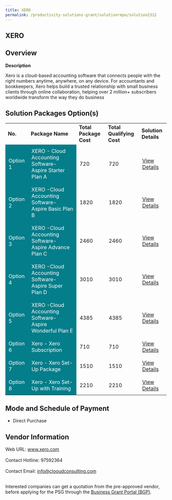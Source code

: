```yaml
---
title: XERO
permalink: /productivity-solutions-grant/solutionrepo/solution2312
---
```


## XERO

## Overview

**Description**

Xero is a cloud-based accounting software that connects people with the right numbers anytime, anywhere, on any device. For accountants and bookkeepers, Xero helps build a trusted relationship with small business clients through online collaboration, helping over 2 million+ subscribers worldwide transform the way they do business

## Solution Packages Option(s)

<table>
<tr>
<td><b>No.</b></td>
<td><b>Package Name</b></td>
<td><b>Total Package Cost</b></td>
<td><b>Total Qualifying Cost</b></td>
<td><b>Solution Details</b></td>
</tr>
<tr>
<td style='padding: 10px; background-color: #037E8A; color: #FFFFFF;'>Option 1</td>
<td style='padding: 10px; background-color: #037E8A; color: #FFFFFF;'>XERO - Cloud Accounting Software- Aspire Starter Plan A</td>
<td style='padding: 10px;'>720</td>
<td style='padding: 10px;'>720</td>
<td style='padding: 10px;'><a href='https://www.gobusiness.gov.sg/images/psg/Desensitised_Clooud_Consulting_20200791_Annex_3_Part_1.pdf' target='_blank'>View Details</a></td>
</tr>
<tr>
<td style='padding: 10px; background-color: #037E8A; color: #FFFFFF;'>Option 2</td>
<td style='padding: 10px; background-color: #037E8A; color: #FFFFFF;'>XERO -Cloud Accounting Software- Aspire Basic Plan B</td>
<td style='padding: 10px;'>1820</td>
<td style='padding: 10px;'>1820</td>
<td style='padding: 10px;'><a href='https://www.gobusiness.gov.sg/images/psg/Desensitised_Clooud_Consulting_20200791_Annex_3_Part_2.pdf' target='_blank'>View Details</a></td>
</tr>
<tr>
<td style='padding: 10px; background-color: #037E8A; color: #FFFFFF;'>Option 3</td>
<td style='padding: 10px; background-color: #037E8A; color: #FFFFFF;'>XERO -Cloud Accounting Software- Aspire Advance Plan C</td>
<td style='padding: 10px;'>2460</td>
<td style='padding: 10px;'>2460</td>
<td style='padding: 10px;'><a href='https://www.gobusiness.gov.sg/images/psg/Desensitised_Clooud_Consulting_20200791_Annex_3_Part_3.pdf' target='_blank'>View Details</a></td>
</tr>
<tr>
<td style='padding: 10px; background-color: #037E8A; color: #FFFFFF;'>Option 4</td>
<td style='padding: 10px; background-color: #037E8A; color: #FFFFFF;'>XERO -Cloud Accounting Software- Aspire Super Plan D</td>
<td style='padding: 10px;'>3010</td>
<td style='padding: 10px;'>3010</td>
<td style='padding: 10px;'><a href='https://www.gobusiness.gov.sg/images/psg/Desensitised_Clooud_Consulting_20200791_Annex_3_Part_4.pdf' target='_blank'>View Details</a></td>
</tr>
<tr>
<td style='padding: 10px; background-color: #037E8A; color: #FFFFFF;'>Option 5</td>
<td style='padding: 10px; background-color: #037E8A; color: #FFFFFF;'>XERO -Cloud Accounting Software- Aspire Wonderful Plan E</td>
<td style='padding: 10px;'>4385</td>
<td style='padding: 10px;'>4385</td>
<td style='padding: 10px;'><a href='https://www.gobusiness.gov.sg/images/psg/Desensitised_Clooud_Consulting_20200791_Annex_3_Part_5.pdf' target='_blank'>View Details</a></td>
</tr>
<tr>
<td style='padding: 10px; background-color: #037E8A; color: #FFFFFF;'>Option 6</td>
<td style='padding: 10px; background-color: #037E8A; color: #FFFFFF;'>Xero - Xero Subscription</td>
<td style='padding: 10px;'>710</td>
<td style='padding: 10px;'>710</td>
<td style='padding: 10px;'><a href='https://www.gobusiness.gov.sg/images/psg/Budget_Accounts_20200723_Desensitised_Annex_3_Part_1.pdf' target='_blank'>View Details</a></td>
</tr>
<tr>
<td style='padding: 10px; background-color: #037E8A; color: #FFFFFF;'>Option 7</td>
<td style='padding: 10px; background-color: #037E8A; color: #FFFFFF;'>Xero - Xero Set-Up Package</td>
<td style='padding: 10px;'>1510</td>
<td style='padding: 10px;'>1510</td>
<td style='padding: 10px;'><a href='https://www.gobusiness.gov.sg/images/psg/Budget_Accounts_20200723_Desensitised_Annex_3_Part_2.pdf' target='_blank'>View Details</a></td>
</tr>
<tr>
<td style='padding: 10px; background-color: #037E8A; color: #FFFFFF;'>Option 8</td>
<td style='padding: 10px; background-color: #037E8A; color: #FFFFFF;'>Xero - Xero Set-Up with Training</td>
<td style='padding: 10px;'>2210</td>
<td style='padding: 10px;'>2210</td>
<td style='padding: 10px;'><a href='https://www.gobusiness.gov.sg/images/psg/Budget_Accounts_20200723_Desensitised_Annex_3_Part_3.pdf' target='_blank'>View Details</a></td>
</tr>
</table>

## Mode and Schedule of Payment

 - Direct Purchase

## Vendor Information

 Web URL: www.xero.com <br><br>Contact Hotline: 97592364 <br><br>Contact Email: info@clooudconsulting.com <br><br>

Interested companies can get a quotation from the pre-approved vendor, before applying for the PSG through the <a href='https://www.businessgrants.gov.sg/' target='_blank' rel='noopener'>Business Grant Portal (BGP)</a>.

<script src="/jquery/resize-tables.js"></script>
